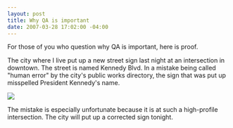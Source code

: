 ```yaml
---
layout: post
title: Why QA is important
date: 2007-03-28 17:02:00 -04:00
---
```


For those of you who question why QA is important, here is proof.

The city where I live put up a new street sign last night at an intersection in downtown. The street is named Kennedy Blvd. In a mistake being called "human error" by the city's public works directory, the sign that was put up misspelled President Kennedy's name.

![](http://gwb.blob.core.windows.net/sdorman/5006/o_1603459.jpg)

The mistake is especially unfortunate because it is at such a high-profile intersection. The city will put up a corrected sign tonight. <br>
